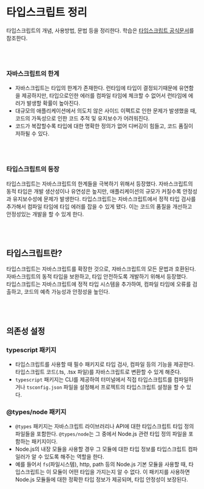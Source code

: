 # 타입스크립트 정리

타입스크립트의 개념, 사용방법, 문법 등을 정리한다. 학습은 <a href="https://www.typescriptlang.org/docs/" target="_blank">타입스크립트 공식문서</a>를 참조한다.

<br/>
<br/>


### 자바스크립트의 한계

- 자바스크립트는 타입의 한계가 존재한다. 런타임에 타입이 결정되기때문에 유연함을 제공하지만, 타입으로인한 에러를 컴파일 타임에 체크할 수 없어서 런타임에 에러가 발생할 확률이 높아진다.
- 대규모의 애플리케이션에서 의도치 않은 사이드 이펙트로 인한 문제가 발생했을 때, 코드의 가독성으로 인한 코드 추적 및 유지보수가 어려워진다.
- 코드가 복잡할수록 타입에 대한 명확한 정의가 없어 디버깅이 힘들고, 코드 품질이 저하될 수 있다.

<br/>
<br/>

### 타입스크립트의 등장

타입스크립트는 자바스크립트의 한계들을 극복하기 위해서 등장했다. 자바스크립트의 동적 타입은 개발 생산성이나 유연성은 높지만, 애플리케이션의 규모가 커질수록 안정성과 유지보수성에 문제가 발생한다. 타입스크립트는 자바스크립트에서 정적 타입 검사를 추가해서 컴파일 타임에 타입 에러를 잡을 수 있게 됐다. 이는 코드의 품질을 개선하고 안정성있는 개발을 할 수 있게 한다.

<br/>
<br/>

## 타입스크립트란?

타입스크립트는 자바스크립트를 확장한 것으로, 자바스크립트의 모든 문법과 호환된다. 자바스크립트의 동적 타입을 보완하고, 타입 안전하도록 개발하기 위해서 등장했다.  
타입스크립트는 자바스크립트에 정적 타입 시스템을 추가하여, 컴파일 타임에 오류를 검출하고, 코드의 예측 가능성과 안정성을 높인다.

<br/>
<br/>

## 의존성 설정 

### typescript 패키지
- 타입스크립트를 사용할 때 필수 패키지로 타입 검사, 컴파일 등의 기능을 제공한다. 타입스크립트 코드(.ts, .tsx 파일)를 자바스크립트로 변환할 수 있게 해준다.
- `typescript` 패키지는 CLI를 제공하여 터미널에서 직접 타입스크립트를 컴파일하거나 `tsconfig.json` 파일을 설정해서 프로젝트의 타입스크립트 설정을 할 수 있다.

### @types/node 패키지
- `@types` 패키지는 자바스크립트 라이브러리나 API에 대한 타입스크립트 타입 정의 파일들을 포함한다. `@types/node`는 그 중에서 Node.js 관련 타입 정의 파일을 포함하는 패키지이다.
- Node.js의 내장 모듈을 사용할 경우 그 모듈에 대한 타입 정보를 타입스크립트 컴파일러가 알 수 있도록 해주는 역할을 한다.
- 예를 들어서 `fs`(파일시스템), http, path 등의 Node.js 기본 모듈을 사용할 때, 타입스크립트는 이 모듈이 어떤 타입을 가지는지 알 수 없다. 이 패키지를 사용하면 Node.js 모듈들에 대한 정확한 타입 정보가 제공되며, 타입 안정성이 보장된다.